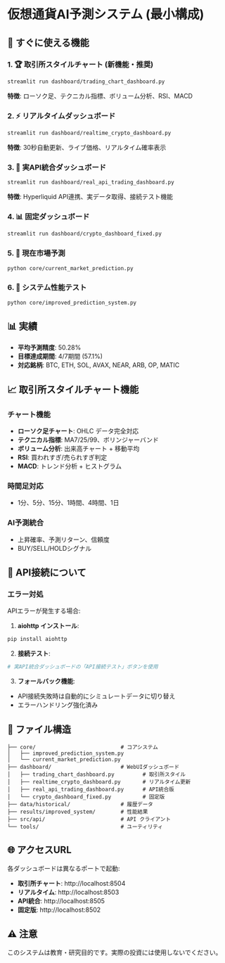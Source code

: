 # 仮想通貨AI予測システム (最小構成)

## 🚀 すぐに使える機能

### 1. 🏆 取引所スタイルチャート (新機能・推奨)
```bash
streamlit run dashboard/trading_chart_dashboard.py
```
**特徴**: ローソク足、テクニカル指標、ボリューム分析、RSI、MACD

### 2. ⚡ リアルタイムダッシュボード
```bash
streamlit run dashboard/realtime_crypto_dashboard.py
```
**特徴**: 30秒自動更新、ライブ価格、リアルタイム確率表示

### 3. 🔗 実API統合ダッシュボード
```bash
streamlit run dashboard/real_api_trading_dashboard.py
```
**特徴**: Hyperliquid API連携、実データ取得、接続テスト機能

### 4. 📊 固定ダッシュボード
```bash
streamlit run dashboard/crypto_dashboard_fixed.py
```

### 5. 🎯 現在市場予測
```bash
python core/current_market_prediction.py
```

### 6. 🧪 システム性能テスト
```bash
python core/improved_prediction_system.py
```

## 📊 実績

- **平均予測精度**: 50.28%
- **目標達成期間**: 4/7期間 (57.1%)
- **対応銘柄**: BTC, ETH, SOL, AVAX, NEAR, ARB, OP, MATIC

## 📈 取引所スタイルチャート機能

### チャート機能
- **ローソク足チャート**: OHLC データ完全対応
- **テクニカル指標**: MA7/25/99、ボリンジャーバンド
- **ボリューム分析**: 出来高チャート + 移動平均
- **RSI**: 買われすぎ/売られすぎ判定
- **MACD**: トレンド分析 + ヒストグラム

### 時間足対応
- 1分、5分、15分、1時間、4時間、1日

### AI予測統合
- 上昇確率、予測リターン、信頼度
- BUY/SELL/HOLDシグナル

## 🔧 API接続について

### エラー対処
APIエラーが発生する場合:

1. **aiohttp インストール**:
```bash
pip install aiohttp
```

2. **接続テスト**:
```bash
# 実API統合ダッシュボードの「API接続テスト」ボタンを使用
```

3. **フォールバック機能**:
- API接続失敗時は自動的にシミュレートデータに切り替え
- エラーハンドリング強化済み

## 📁 ファイル構造

```
├── core/                           # コアシステム
│   ├── improved_prediction_system.py
│   └── current_market_prediction.py
├── dashboard/                      # WebUIダッシュボード
│   ├── trading_chart_dashboard.py         # 取引所スタイル
│   ├── realtime_crypto_dashboard.py       # リアルタイム更新
│   ├── real_api_trading_dashboard.py      # API統合版
│   └── crypto_dashboard_fixed.py          # 固定版
├── data/historical/                # 履歴データ
├── results/improved_system/        # 性能結果
├── src/api/                        # API クライアント
└── tools/                          # ユーティリティ
```

## 🌐 アクセスURL

各ダッシュボードは異なるポートで起動:

- **取引所チャート**: http://localhost:8504
- **リアルタイム**: http://localhost:8503  
- **API統合**: http://localhost:8505
- **固定版**: http://localhost:8502

## ⚠️ 注意

このシステムは教育・研究目的です。実際の投資には使用しないでください。
